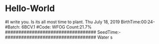 # Hello-World
#I write you.
Is its all most time to plant.
Thu July 18, 2019 
BirthTime:00:24- 
#Batch: 6BCV.1 
#Code: WFOG
Count:21.7%
##################################
SeedTime:-
##################################
Water s
